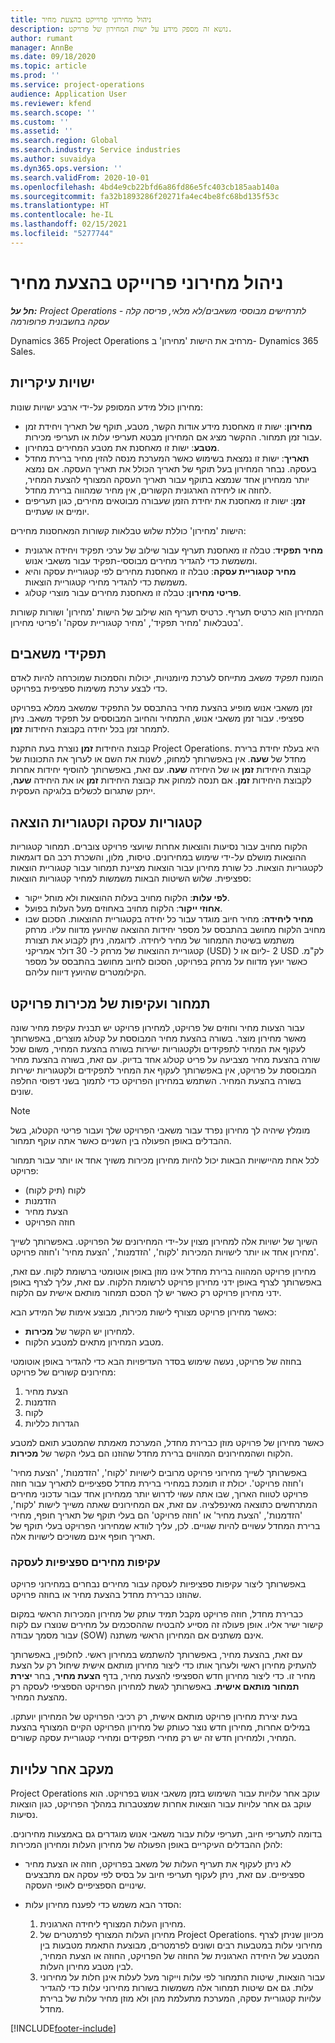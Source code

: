 ```yaml
---
title: ניהול מחירוני פרוייקט בהצעת מחיר
description: נושא זה מספק מידע על ישות המחירון של פרויקט.
author: rumant
manager: AnnBe
ms.date: 09/18/2020
ms.topic: article
ms.prod: ''
ms.service: project-operations
audience: Application User
ms.reviewer: kfend
ms.search.scope: ''
ms.custom: ''
ms.assetid: ''
ms.search.region: Global
ms.search.industry: Service industries
ms.author: suvaidya
ms.dyn365.ops.version: ''
ms.search.validFrom: 2020-10-01
ms.openlocfilehash: 4bd4e9cb22bfd6a86fd86e5fc403cb185aab140a
ms.sourcegitcommit: fa32b1893286f20271fa4ec4be8fc68bd135f53c
ms.translationtype: HT
ms.contentlocale: he-IL
ms.lasthandoff: 02/15/2021
ms.locfileid: "5277744"
---
```

# <a name="manage-project-price-lists-on-a-quote"></a>ניהול מחירוני פרוייקט בהצעת מחיר

_**חל על:** Project Operations לתרחישים מבוססי משאבים/לא מלאי, פריסה קלה - עסקה בחשבונית פרופורמה_

Dynamics 365 Project Operations מרחיב את הישות 'מחירון' ב- Dynamics 365 Sales. 

## <a name="key-entities"></a>ישויות עיקריות

מחירון כולל מידע המסופק על-ידי ארבע ישויות שונות:

- **מחירון**: ישות זו מאחסנת מידע אודות הקשר, מטבע, תוקף של תאריך ויחידת זמן עבור זמן תמחור. ההקשר מציג אם המחירון מבטא תעריפי עלות או תעריפי מכירות. 
- **מטבע**: ישות זו מאחסנת את מטבע המחירים במחירון. 
- **תאריך**: ישות זו נמצאת בשימוש כאשר המערכת מנסה להזין מחיר ברירת מחדל בעסקה. נבחר המחירון בעל תוקף של תאריך הכולל את תאריך העסקה. אם נמצא יותר ממחירון אחד שנמצא בתוקף עבור תאריך העסקה המצורף להצעת המחיר, לחוזה או ליחידה הארגונית הקשורים, אין מחיר שמהווה ברירת מחדל. 
- **זמן**: ישות זו מאחסנת את יחידת הזמן שעבורה מבוטאים מחירים, כגון תעריפים יומיים או שעתיים. 

הישות 'מחירון' כוללת שלוש טבלאות קשורות המאחסנות מחירים:

  - **מחיר תפקיד**: טבלה זו מאחסנת תעריף עבור שילוב של ערכי תפקיד ויחידה ארגונית ומשמשת כדי להגדיר מחירים מבוססי-תפקיד עבור משאבי אנוש.
  - **מחיר קטגוריית עסקה**: טבלה זו מאחסנת מחירים לפי קטגוריית עסקה והיא משמשת כדי להגדיר מחירי קטגוריית הוצאות.
  - **פריטי מחירון**: טבלה זו מאחסנת מחירים עבור מוצרי קטלוג.
 
המחירון הוא כרטיס תעריף. כרטיס תעריף הוא שילוב של הישות 'מחירון' ושורות קשורות בטבלאות 'מחיר תפקיד', 'מחיר קטגוריית עסקה' ו'פריטי מחירון'.

## <a name="resource-roles"></a>תפקידי משאבים

המונח *תפקיד משאב* מתייחס לערכת מיומנויות, יכולות והסמכות שמוכרחה להיות לאדם כדי לבצע ערכת משימות ספציפית בפרויקט.

זמן משאבי אנוש מופיע בהצעת מחיר בהתבסס על התפקיד שמשאב ממלא בפרויקט ספציפי. עבור זמן משאבי אנוש, התמחיר והחיוב המבוססים על תפקיד משאב. ניתן לתמחר זמן בכל יחידה בקבוצת היחידות **זמן**.

קבוצת היחידות **זמן** נוצרת בעת התקנת Project Operations. היא בעלת יחידת ברירת מחדל של **שעה**. אין באפשרותך למחוק, לשנות את השם או לערוך את התכונות של קבוצת היחידות **זמן** או של היחידה **שעה**. עם זאת, באפשרותך להוסיף יחידות אחרות לקבוצת היחידות **זמן**. אם תנסה למחוק את קבוצת היחידות **זמן** או את היחידה **שעה**, ייתכן שתגרום לכשלים בלוגיקה העסקית.
 
## <a name="transaction-categories-and-expense-categories"></a>קטגוריות עסקה וקטגוריות הוצאה

הלקוח מחויב עבור נסיעות והוצאות אחרות שיועצי פרויקט צוברים. תמחור קטגוריות ההוצאות מושלם על-ידי שימוש במחירונים. טיסות, מלון, והשכרת רכב הם דוגמאות לקטגוריות הוצאות. כל שורת מחירון עבור הוצאות מציינת תמחור עבור קטגוריית הוצאות ספציפית. שלוש השיטות הבאות משמשות למחיר קטגוריות הוצאות:

- **לפי עלות**: הלקוח מחויב בעלות ההוצאות ולא מוחל ייקור.
- **אחוזי ייקור**: הלקוח מחויב באחוזים מעל העלות בפועל. 
- **מחיר ליחידה**: מחיר חיוב מוגדר עבור כל יחידה בקטגוריית ההוצאות. הסכום שבו מחויב הלקוח מחושב בהתבסס על מספר יחידות ההוצאה שהיועץ מדווח עליו. מרחק משתמש בשיטת התמחור של מחיר ליחידה. לדוגמה, ניתן לקבוע את תצורת קטגוריית ההוצאות של מרחק ל- 30 דולר אמריקני (USD) ליום או ל- ‎2 USD לק"מ. כאשר יועץ מדווח על מרחק בפרויקט, הסכום לחיוב מחושב בהתבסס על מספר הקילומטרים שהיועץ דיווח עליהם.
 
## <a name="project-sales-pricing-and-overrides"></a>תמחור ועקיפות של מכירות פרויקט

עבור הצעות מחיר וחוזים של פרויקט, למחירון פרויקט יש תבנית עקיפת מחיר שונה מאשר מחירון מוצר. בשורה בהצעת מחיר המבוססת על קטלוג מוצרים, באפשרותך לעקוף את המחיר לתפקידים ולקטגוריות ישירות בשורה בהצעת המחיר, משום שכל שורה בהצעת מחיר מצביעה על פריט קטלוג אחד בדיוק. עם זאת, בשורה בהצעת מחיר המבוססת על פרויקט, אין באפשרותך לעקוף את המחיר לתפקידים ולקטגוריות ישירות בשורה בהצעת המחיר. השתמש במחירון הפרויקט כדי לתמוך בשני דפוסי החלפה שונים.

> [!NOTE]
> מומלץ שיהיה לך מחירון נפרד עבור משאבי הפרויקט שלך ועבור פריטי הקטלוג, בשל ההבדלים באופן הפעולה בין השניים כאשר אתה עוקף תמחור.

לכל אחת מהיישויות הבאות יכול להיות מחירון מכירות משויך אחד או יותר עבור תמחור פרויקט:

- לקוח (תיק לקוח) 
- הזדמנות 
- הצעת מחיר 
- חוזה הפרויקט

השיוך של ישויות אלה למחירון מצוין על-ידי המחירונים של הפרויקט. באפשרותך לשייך מחירון אחד או יותר לישויות המכירות 'לקוח', 'הזדמנות', 'הצעת מחיר' ו'חוזה פרויקט'.

מחירון פרויקט המהווה ברירת מחדל אינו מוזן באופן אוטומטי ברשומת לקוח. עם זאת, באפשרותך לצרף באופן ידני מחירון פרויקט לרשומת הלקוח. עם זאת, עליך לצרף באופן ידני מחירון פרויקט רק כאשר יש לך הסכם תמחור מותאם אישית עם הלקוח. 

כאשר מחירון פרויקט מצורף לישות מכירות, מבוצע אימות של המידע הבא:

- למחירון יש הקשר של **מכירות**. 
- מטבע המחירון מתאים למטבע הלקוח. 

בחוזה של פרויקט, נעשה שימוש בסדר העדיפויות הבא כדי להגדיר באופן אוטומטי מחירונים קשורים של פרויקט:

1. הצעת מחיר
2. הזדמנות
3. לקוח 
4. הגדרות כלליות 

כאשר מחירון של פרויקט מוזן כברירת מחדל, המערכת מאמתת שהמטבע תואם למטבע הלקוח ושהמחירונים המהווים ברירת מחדל שהוזנו הם בעלי הקשר של **מכירות**.

באפשרותך לשייך מחירוני פרויקט מרובים לישויות 'לקוח', 'הזדמנות', 'הצעת מחיר' ו'חוזה פרויקט'. יכולת זו תומכת במחירי ברירת מחדל ספציפיים לתאריך עבור חוזה פרויקט לטווח הארוך, שבו אתה עשוי לדרוש יותר ממחירון אחד עבור עדכוני מחירים המתרחשים כתוצאה מאינפלציה. עם זאת, אם המחירונים שאתה משייך לישות 'לקוח', 'הזדמנות', 'הצעת מחיר' או 'חוזה פרויקט' הם בעלי תוקף של תאריך חופף, מחירי ברירת המחדל עשויים להיות שגויים. לכן, עליך לוודא שמחירוני הפרויקט בעלי תוקף של תאריך חופף אינם משויכים לישויות אלה.

### <a name="deal-specific-price-overrides"></a>עקיפות מחירים ספציפיות לעסקה

באפשרותך ליצור עקיפות ספציפיות לעסקה עבור מחירים נבחרים במחירוני פרויקט שהוזנו כברירת מחדל בהצעת מחיר או בחוזה פרויקט.

כברירת מחדל, חוזה פרויקט מקבל תמיד עותק של מחירון המכירות הראשי במקום קישור ישיר אליו. אופן פעולה זה מסייע להבטיח שההסכמים על מחירים שנוצרו עם לקוח עבור מסמך עבודה (SOW) אינם משתנים אם המחירון הראשי משתנה.

עם זאת, בהצעת מחיר, באפשרותך להשתמש במחירון ראשי. לחלופין, באפשרותך להעתיק מחירון ראשי ולערוך אותו כדי ליצור מחירון מותאם אישית שיחול רק על הצעת מחיר זו. כדי ליצור מחירון חדש הספציפי להצעת מחיר, בדף **הצעת מחיר**, בחר **יצירת תמחור מותאם אישית**. באפשרותך לגשת למחירון הפרויקט הספציפי לעסקה רק מהצעת המחיר. 

בעת יצירת מחירון פרויקט מותאם אישית, רק רכיבי הפרויקט של המחירון יועתקו. במילים אחרות, מחירון חדש נוצר כעותק של מחירון הפרויקט הקיים המצורף בהצעת המחיר, ולמחירון חדש זה יש רק מחירי תפקידים ומחירי קטגוריית עסקה קשורים.
  
## <a name="tracking-costs"></a>מעקב אחר עלויות

Project Operations עוקב אחר עלויות עבור השימוש בזמן משאבי אנוש בפרויקט. הוא עוקב גם אחר עלויות עבור הוצאות אחרות שמצטברות במהלך הפרויקט, כגון הוצאות נסיעות.

בדומה לתעריפי חיוב, תעריפי עלות עבור משאבי אנוש מוגדרים גם באמצעות מחירונים. להלן ההבדלים העיקריים באופן הפעולה של מחירון העלות ומחירון המכירות:

- לא ניתן לעקוף את תעריף העלות של משאב בפרויקט, חוזה או הצעת מחיר ספציפיים. עם זאת, ניתן לעקוף תעריפי חיוב על בסיס לפי עסקה אם מתבצעים שינויים הספציפיים לאופי העסקה. 

- הסדר הבא משמש כדי לפענח מחירון עלות:

    1. מחירון העלות המצורף ליחידה הארגונית.
    2. מחירון העלות המצורף לפרמטרים של Project Operations. מכיוון שניתן לצרף מחירוני עלות במטבעות רבים ושונים לפרמטרים, מבוצעת התאמת מטבעות בין המטבע של היחידה הארגונית של החוזה של הפרויקט, החוזה או הצעת המחיר, לבין מטבע מחירון העלות.
    3. עבור הוצאות, שיטות התמחור לפי עלות וייקור מעל לעלות אינן חלות על מחירוני עלות. גם אם שיטות תמחור אלה משמשות בשורות מחירוני עלות כדי להגדיר עלויות קטגוריית עסקה, המערכת מתעלמת מהן ולא מוזן מחיר עלות של ברירת מחדל.


[!INCLUDE[footer-include](../includes/footer-banner.md)]